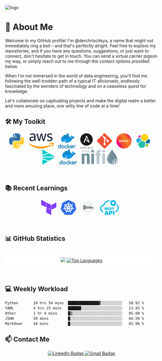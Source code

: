 ![logo](https://github.com/derchrischkya/derchrischkya/assets/134616753/ad1d14d4-1080-42c4-b750-9ec20c45453d)

# 👋 About Me
Welcome to my GitHub profile! I'm @derchrischkya, a name that might not immediately ring a bell – and that's perfectly alright. Feel free to explore my repositories, and if you have any questions, suggestions, or just want to connect, don't hesitate to get in touch. You can send a virtual carrier pigeon my way, or simply reach out to me through the contact options provided below.

When I'm not immersed in the world of data engineering, you'll find me following the well-trodden path of a typical IT aficionado, endlessly fascinated by the wonders of technology and on a ceaseless quest for knowledge.

Let's collaborate on captivating projects and make the digital realm a better and more amusing place, one witty line of code at a time!
<br>
## 🛠️ My Toolkit
<p align="center">
  <img src=".logo/python.png" height="50" style="margin-right: 10px;" alt="Python">
  <img src=".logo/aws.png" height="50" style="margin-right: 10px;" alt="AWS">
  <img src=".logo/docker.png" height="50" style="margin-right: 10px;" alt="Docker">
  <img src=".logo/ansible.png" height="50" style="margin-right: 10px;" alt="Ansible">
  <img src=".logo/git.png" height="50" style="margin-right: 10px;" alt="Git">
  <img src=".logo/splunk.png" height="50" style="margin-right: 10px;" alt="Splunk">
  <img src=".logo/elastic.png" height="50" style="margin-right: 10px;" alt="Elastic">
  <img src=".logo/cribl.png" height="50" style="margin-right: 10px;" alt="Cribl">
  <img src=".logo/docker.png" height="50" style="margin-right: 10px;" alt="Docker">
  <img src=".logo/nifi.png" height="50" style="margin-right: 10px;" alt="NiFi">
</p>
<br>

## 📚 Recent Learnings
<p align="center">
  <img src=".logo/terraform.png" height="50" style="margin-right: 10px;" alt="Terraform">
  <img src=".logo/k8s.png" height="50" style="margin-right: 10px;" alt="Kubernetes">
  <img src=".logo/kafka.png" height="50" style="margin-right: 10px;" alt="Kafka">
  <img src=".logo/rest.png" height="50" style="margin-right: 10px;" alt="REST">
</p>
<br>

## 📊 GitHub Statistics
<div style="background-color: white; padding: 10px; border-radius: 5px;">
  <p align="center" block="inline">
    <img height="180em" src="https://github-readme-stats.vercel.app/api?username=derchrischkya&theme=cobalt"/>
    <a href="https://github.com/anuraghazra/github-readme-stats">
      <img height="180em" src="https://github-readme-stats.vercel.app/api/top-langs/?username=derchrischkya&layout=compact&theme=cobalt&hide_border=true" alt="Top Languages">
    </a>
  </p>
</div>
<br>

## 💻 Weekly Workload
<!--START_SECTION:waka-->

```txt
Python       10 hrs 54 mins  ██████████████▓░░░░░░░░░░   58.92 %
YAML         4 hrs 25 mins   ██████░░░░░░░░░░░░░░░░░░░   23.93 %
Other        1 hr 4 mins     █▒░░░░░░░░░░░░░░░░░░░░░░░   05.80 %
JSON         50 mins         █░░░░░░░░░░░░░░░░░░░░░░░░   04.59 %
Markdown     44 mins         █░░░░░░░░░░░░░░░░░░░░░░░░   03.98 %
```

<!--END_SECTION:waka-->

## 📫 Contact Me
<p align="center">
<a href="https://linkedin.com/in/christoph-richter-aabb2015a" target="_blank">
  <img src="https://img.shields.io/badge/LinkedIn-0077B5?style=for-the-badge&logo=linkedin&logoColor=white" alt="LinkedIn Badge">
</a>
<a href="mailto:christoph.richter1997@gmail.com" target="_blank">
  <img src="https://img.shields.io/badge/Gmail-D14836?style=for-the-badge&logo=gmail&logoColor=white" alt="Gmail Badge">
</a>
</p>
